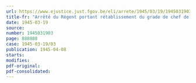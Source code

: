 ```yaml
---
url: https://www.ejustice.just.fgov.be/eli/arrete/1945/03/19/1945031903/justel
title-fr: "Arrêté du Régent portant rétablissement du grade de chef de cabinet adjoint (abrogé par ADR 20-06-1946, art. 15)"
date: 1945-03-19
source:
number: 1945031903
page: 888888
case: 1945-03-19/03
publication: 1945-04-08
starts:
modifies:
pdf-original:
pdf-consolidated:
---
```


